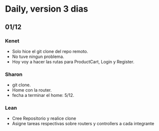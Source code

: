 # Daily, version 3 dias

## 01/12 

### Kenet
* Solo hice el git clone del repo remoto. 
* No tuve ningun problema.
* Hoy voy a hacer las rutas para ProductCart, Login y Register. 
	
### Sharon
* git clone.
* Home con la router. 
* fecha a terminar el home: 5/12.


### Lean
* Cree Repositorio y realice clone
* Asigne tareas respectivas sobre routers y controllers a cada integrante

